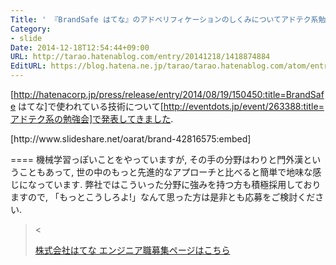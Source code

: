 ```yaml
---
Title: ' 『BrandSafe はてな』のアドベリフィケーションのしくみについてアドテク系勉強会で発表しました'
Category:
- slide
Date: 2014-12-18T12:54:44+09:00
URL: http://tarao.hatenablog.com/entry/20141218/1418874884
EditURL: https://blog.hatena.ne.jp/tarao/tarao.hatenablog.com/atom/entry/6653586347149235877
---
```


[http://hatenacorp.jp/press/release/entry/2014/08/19/150450:title=BrandSafe はてな]で使われている技術について[http://eventdots.jp/event/263388:title=アドテク系の勉強会]で発表してきました.

<div class="slide">[http://www.slideshare.net/oarat/brand-42816575:embed]</div>

====
機械学習っぽいことをやっていますが, その手の分野はわりと門外漢ということもあって, 世の中のもっと先進的なアプローチと比べると簡単で地味な感じになっています. 弊社ではこういった分野に強みを持つ方も積極採用しておりますので, 「もっとこうしろよ!」なんて思った方は是非とも応募をご検討ください.

><style type="text/css">
a.btn, a.btn:visited, a.btn:hover, a.btn:active {
  padding: 13px 19px;
  font-size: 17px;
  line-height: normal;
  font-weight: bold;
  color: #FFF;
  background: none repeat scroll 0% 0% #14AFD6;
  border: 1px solid transparent;
  display: inline-block;
  margin-bottom: 0px;
  text-align: center;
  vertical-align: middle;
  border-radius: 2px;
  cursor: pointer;
  text-decoration: none;
  outline: none;
}
</style><

<a class="btn" href="http://hatenacorp.jp/recruit/">株式会社はてな エンジニア職募集ページはこちら</a>
